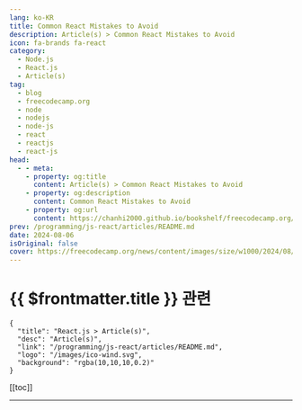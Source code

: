 ```yaml
---
lang: ko-KR
title: Common React Mistakes to Avoid
description: Article(s) > Common React Mistakes to Avoid
icon: fa-brands fa-react
category: 
  - Node.js
  - React.js
  - Article(s)
tag: 
  - blog
  - freecodecamp.org
  - node
  - nodejs
  - node-js
  - react
  - reactjs
  - react-js
head:
  - - meta:
    - property: og:title
      content: Article(s) > Common React Mistakes to Avoid
    - property: og:description
      content: Common React Mistakes to Avoid
    - property: og:url
      content: https://chanhi2000.github.io/bookshelf/freecodecamp.org/react-common-mistakes.html
prev: /programming/js-react/articles/README.md
date: 2024-08-06
isOriginal: false
cover: https://freecodecamp.org/news/content/images/size/w1000/2024/08/react-mistakes.png
---
```


# {{ $frontmatter.title }} 관련

```component VPCard
{
  "title": "React.js > Article(s)",
  "desc": "Article(s)",
  "link": "/programming/js-react/articles/README.md",
  "logo": "/images/ico-wind.svg",
  "background": "rgba(10,10,10,0.2)"
}
```

[[toc]]

---

<SiteInfo
  name="Common React Mistakes to Avoid"
  desc="React is a highly popular and powerful JavaScript library for user interface development. Its component-based architecture, combined with its declarative nature, is one of the primary reasons it works well for both small and large-scale applications.  But like with any technology, there are pitfalls that you can fall into..."
  url="https://freecodecamp.org/news/react-common-mistakes/"
  logo="https://cdn.freecodecamp.org/universal/favicons/favicon.ico"
  preview="https://freecodecamp.org/news/content/images/size/w1000/2024/08/react-mistakes.png"/>

<!-- END: 작성 -->

